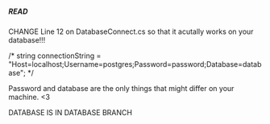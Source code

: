 ##### READ #####

CHANGE Line 12 on DatabaseConnect.cs so that it acutally works on your database!!!

 /* string connectionString = "Host=localhost;Username=postgres;Password=password;Database=database"; */

 Password and database are the only things that might differ on your machine. <3

DATABASE IS IN DATABASE BRANCH
